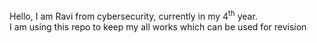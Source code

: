 Hello, I am Ravi from cybersecurity, currently in my 4<sup>th</sup> year.<br>
I am using this repo to keep my all works which can be used for revision

 
 
